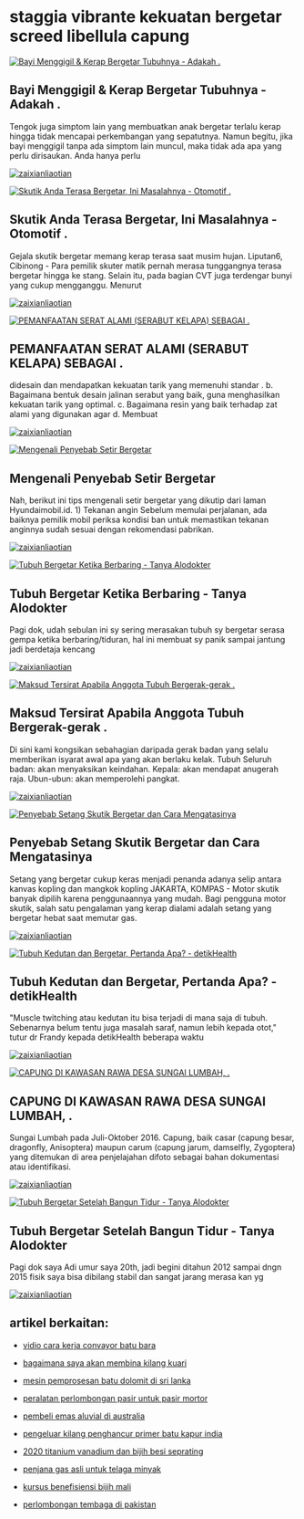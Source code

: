 # staggia vibrante kekuatan bergetar screed libellula capung
<a href="https://mnn.zoosnet.net/LR/Chatpre.aspx?id=MNN94995150&p=https://topgrinding.com/" target="_blank">![Bayi Menggigil & Kerap Bergetar Tubuhnya - Adakah .](https://github.com/technlg/images/blob/main/43.jpg)</a>
## Bayi Menggigil & Kerap Bergetar Tubuhnya - Adakah .
Tengok juga simptom lain yang membuatkan anak bergetar terlalu kerap hingga tidak mencapai perkembangan yang sepatutnya. Namun begitu, jika bayi menggigil tanpa ada simptom lain muncul, maka tidak ada apa yang perlu dirisaukan. Anda hanya perlu
<a href="https://mnn.zoosnet.net/LR/Chatpre.aspx?id=MNN94995150&p=https://topgrinding.com/" target="_blank"><img src="https://github.com/technlg/images/raw/main/chat11.jpg" alt="zaixianliaotian"/></a><a href="//whatsapp.shibangsoft.com/WhatsApp.php" ><img src="https://github.com/technlg/images/raw/main/chat11.png" alt=""></a>
<a href="https://mnn.zoosnet.net/LR/Chatpre.aspx?id=MNN94995150&p=https://topgrinding.com/" target="_blank">![Skutik Anda Terasa Bergetar, Ini Masalahnya - Otomotif .](https://github.com/technlg/images/blob/main/25.jpg)</a>
## Skutik Anda Terasa Bergetar, Ini Masalahnya - Otomotif .
Gejala skutik bergetar memang kerap terasa saat musim hujan. Liputan6, Cibinong - Para pemilik skuter matik pernah merasa tunggangnya terasa bergetar hingga ke stang. Selain itu, pada bagian CVT juga terdengar bunyi yang cukup mengganggu. Menurut 
<a href="https://mnn.zoosnet.net/LR/Chatpre.aspx?id=MNN94995150&p=https://topgrinding.com/" target="_blank"><img src="https://github.com/technlg/images/raw/main/chat11.jpg" alt="zaixianliaotian"/></a><a href="//whatsapp.shibangsoft.com/WhatsApp.php" ><img src="https://github.com/technlg/images/raw/main/chat11.png" alt=""></a>
<a href="https://mnn.zoosnet.net/LR/Chatpre.aspx?id=MNN94995150&p=https://topgrinding.com/" target="_blank">![PEMANFAATAN SERAT ALAMI (SERABUT KELAPA) SEBAGAI .](https://github.com/technlg/images/blob/main/37.jpg)</a>
## PEMANFAATAN SERAT ALAMI (SERABUT KELAPA) SEBAGAI .
didesain dan mendapatkan kekuatan tarik yang memenuhi standar . b. Bagaimana bentuk desain jalinan serabut yang baik, guna menghasilkan kekuatan tarik yang optimal. c. Bagaimana resin yang baik terhadap zat alami yang digunakan agar d. Membuat
<a href="https://mnn.zoosnet.net/LR/Chatpre.aspx?id=MNN94995150&p=https://topgrinding.com/" target="_blank"><img src="https://github.com/technlg/images/raw/main/chat11.jpg" alt="zaixianliaotian"/></a><a href="//whatsapp.shibangsoft.com/WhatsApp.php" ><img src="https://github.com/technlg/images/raw/main/chat11.png" alt=""></a>
<a href="https://mnn.zoosnet.net/LR/Chatpre.aspx?id=MNN94995150&p=https://topgrinding.com/" target="_blank">![Mengenali Penyebab Setir Bergetar](https://github.com/technlg/images/blob/main/19.jpg)</a>
## Mengenali Penyebab Setir Bergetar
Nah, berikut ini tips mengenali setir bergetar yang dikutip dari laman Hyundaimobil.id. 1) Tekanan angin Sebelum memulai perjalanan, ada baiknya pemilik mobil periksa kondisi ban untuk memastikan tekanan anginnya sudah sesuai dengan rekomendasi pabrikan.
<a href="https://mnn.zoosnet.net/LR/Chatpre.aspx?id=MNN94995150&p=https://topgrinding.com/" target="_blank"><img src="https://github.com/technlg/images/raw/main/chat11.jpg" alt="zaixianliaotian"/></a><a href="//whatsapp.shibangsoft.com/WhatsApp.php" ><img src="https://github.com/technlg/images/raw/main/chat11.png" alt=""></a>
<a href="https://mnn.zoosnet.net/LR/Chatpre.aspx?id=MNN94995150&p=https://topgrinding.com/" target="_blank">![Tubuh Bergetar Ketika Berbaring - Tanya Alodokter](https://github.com/technlg/images/blob/main/9.jpg)</a>
## Tubuh Bergetar Ketika Berbaring - Tanya Alodokter
Pagi dok, udah sebulan ini sy sering merasakan tubuh sy bergetar serasa gempa ketika berbaring/tiduran, hal ini membuat sy panik sampai jantung jadi berdetaja kencang
<a href="https://mnn.zoosnet.net/LR/Chatpre.aspx?id=MNN94995150&p=https://topgrinding.com/" target="_blank"><img src="https://github.com/technlg/images/raw/main/chat11.jpg" alt="zaixianliaotian"/></a><a href="//whatsapp.shibangsoft.com/WhatsApp.php" ><img src="https://github.com/technlg/images/raw/main/chat11.png" alt=""></a>
<a href="https://mnn.zoosnet.net/LR/Chatpre.aspx?id=MNN94995150&p=https://topgrinding.com/" target="_blank">![Maksud Tersirat Apabila Anggota Tubuh Bergerak-gerak .](https://github.com/technlg/images/blob/main/40.jpg)</a>
## Maksud Tersirat Apabila Anggota Tubuh Bergerak-gerak .
Di sini kami kongsikan sebahagian daripada gerak badan yang selalu memberikan isyarat awal apa yang akan berlaku kelak. Tubuh Seluruh badan: akan menyaksikan keindahan. Kepala: akan mendapat anugerah raja. Ubun-ubun: akan memperolehi pangkat.
<a href="https://mnn.zoosnet.net/LR/Chatpre.aspx?id=MNN94995150&p=https://topgrinding.com/" target="_blank"><img src="https://github.com/technlg/images/raw/main/chat11.jpg" alt="zaixianliaotian"/></a><a href="//whatsapp.shibangsoft.com/WhatsApp.php" ><img src="https://github.com/technlg/images/raw/main/chat11.png" alt=""></a>
<a href="https://mnn.zoosnet.net/LR/Chatpre.aspx?id=MNN94995150&p=https://topgrinding.com/" target="_blank">![Penyebab Setang Skutik Bergetar dan Cara Mengatasinya](https://github.com/technlg/images/blob/main/56.jpg)</a>
## Penyebab Setang Skutik Bergetar dan Cara Mengatasinya
Setang yang bergetar cukup keras menjadi penanda adanya selip antara kanvas kopling dan mangkok kopling JAKARTA, KOMPAS - Motor skutik banyak dipilih karena penggunaannya yang mudah. Bagi pengguna motor skutik, salah satu pengalaman yang kerap dialami adalah setang yang bergetar hebat saat memutar gas. 
<a href="https://mnn.zoosnet.net/LR/Chatpre.aspx?id=MNN94995150&p=https://topgrinding.com/" target="_blank"><img src="https://github.com/technlg/images/raw/main/chat11.jpg" alt="zaixianliaotian"/></a><a href="//whatsapp.shibangsoft.com/WhatsApp.php" ><img src="https://github.com/technlg/images/raw/main/chat11.png" alt=""></a>
<a href="https://mnn.zoosnet.net/LR/Chatpre.aspx?id=MNN94995150&p=https://topgrinding.com/" target="_blank">![Tubuh Kedutan dan Bergetar, Pertanda Apa? - detikHealth](https://github.com/technlg/images/blob/main/18.jpg)</a>
## Tubuh Kedutan dan Bergetar, Pertanda Apa? - detikHealth
"Muscle twitching atau kedutan itu bisa terjadi di mana saja di tubuh. Sebenarnya belum tentu juga masalah saraf, namun lebih kepada otot," tutur dr Frandy kepada detikHealth beberapa waktu 
<a href="https://mnn.zoosnet.net/LR/Chatpre.aspx?id=MNN94995150&p=https://topgrinding.com/" target="_blank"><img src="https://github.com/technlg/images/raw/main/chat11.jpg" alt="zaixianliaotian"/></a><a href="//whatsapp.shibangsoft.com/WhatsApp.php" ><img src="https://github.com/technlg/images/raw/main/chat11.png" alt=""></a>
<a href="https://mnn.zoosnet.net/LR/Chatpre.aspx?id=MNN94995150&p=https://topgrinding.com/" target="_blank">![CAPUNG DI KAWASAN RAWA DESA SUNGAI LUMBAH, .](https://github.com/technlg/images/blob/main/56.jpg)</a>
## CAPUNG DI KAWASAN RAWA DESA SUNGAI LUMBAH, .
Sungai Lumbah pada Juli-Oktober 2016. Capung, baik casar (capung besar, dragonfly, Anisoptera) maupun carum (capung jarum, damselfly, Zygoptera) yang ditemukan di area penjelajahan difoto sebagai bahan dokumentasi atau identifikasi.
<a href="https://mnn.zoosnet.net/LR/Chatpre.aspx?id=MNN94995150&p=https://topgrinding.com/" target="_blank"><img src="https://github.com/technlg/images/raw/main/chat11.jpg" alt="zaixianliaotian"/></a><a href="//whatsapp.shibangsoft.com/WhatsApp.php" ><img src="https://github.com/technlg/images/raw/main/chat11.png" alt=""></a>
<a href="https://mnn.zoosnet.net/LR/Chatpre.aspx?id=MNN94995150&p=https://topgrinding.com/" target="_blank">![Tubuh Bergetar Setelah Bangun Tidur - Tanya Alodokter](https://github.com/technlg/images/blob/main/2.jpg)</a>
## Tubuh Bergetar Setelah Bangun Tidur - Tanya Alodokter
Pagi dok saya Adi umur saya 20th, jadi begini ditahun 2012 sampai dngn 2015 fisik saya bisa dibilang stabil dan sangat jarang merasa kan yg
<a href="https://mnn.zoosnet.net/LR/Chatpre.aspx?id=MNN94995150&p=https://topgrinding.com/" target="_blank"><img src="https://github.com/technlg/images/raw/main/chat11.jpg" alt="zaixianliaotian"/></a><a href="//whatsapp.shibangsoft.com/WhatsApp.php" ><img src="https://github.com/technlg/images/raw/main/chat11.png" alt=""></a>
## artikel berkaitan:
* [vidio cara kerja convayor batu bara](vidio%20cara%20kerja%20convayor%20batu%20bara.md)
* [bagaimana saya akan membina kilang kuari](bagaimana%20saya%20akan%20membina%20kilang%20kuari.md)
* [mesin pemprosesan batu dolomit di sri lanka](mesin%20pemprosesan%20batu%20dolomit%20di%20sri%20lanka.md)
* [peralatan perlombongan pasir untuk pasir mortor](peralatan%20perlombongan%20pasir%20untuk%20pasir%20mortor.md)
* [pembeli emas aluvial di australia](pembeli%20emas%20aluvial%20di%20australia.md)
* [pengeluar kilang penghancur primer batu kapur india](pengeluar%20kilang%20penghancur%20primer%20batu%20kapur%20india.md)
* [2020 titanium vanadium dan bijih besi seprating](2020%20titanium%20vanadium%20dan%20bijih%20besi%20seprating.md)
* [penjana gas asli untuk telaga minyak](penjana%20gas%20asli%20untuk%20telaga%20minyak.md)
* [kursus benefisiensi bijih mali](kursus%20benefisiensi%20bijih%20mali.md)
* [perlombongan tembaga di pakistan](perlombongan%20tembaga%20di%20pakistan.md)
